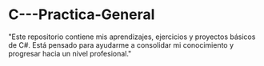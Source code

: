 # C---Practica-General

"Este repositorio contiene mis aprendizajes, ejercicios y proyectos básicos de C#. Está pensado para ayudarme a consolidar mi conocimiento y progresar hacia un nivel profesional."
